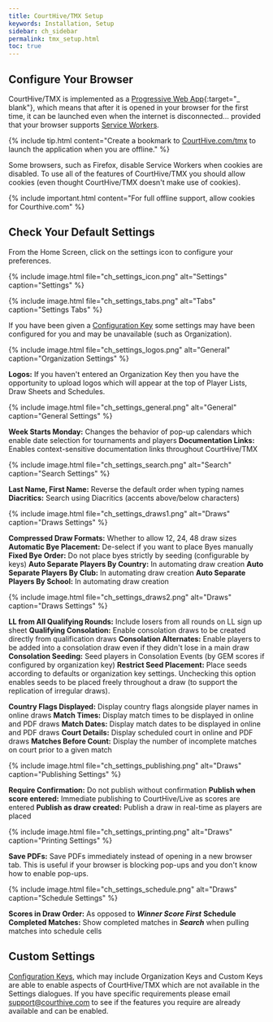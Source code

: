 ```yaml
---
title: CourtHive/TMX Setup
keywords: Installation, Setup
sidebar: ch_sidebar
permalink: tmx_setup.html
toc: true
---
```

## Configure Your Browser

CourtHive/TMX is implemented as a [Progressive Web App](https://en.wikipedia.org/wiki/Progressive_Web_Apps){:target="_ blank"}, which means that after it is opened in your browser for the first time, it can be launched even when the internet is disconnected... provided that your browser supports [Service Workers](https://caniuse.com/#feat=serviceworkers).  

{% include tip.html content="Create a bookmark to [CourtHive.com/tmx](https://CourtHive.com/tmx) to launch the application when you are offline." %}

Some browsers, such as Firefox, disable Service Workers when cookies are disabled.  To use all of the features of CourtHive/TMX you should allow cookies (even thought CourtHive/TMX doesn't make use of cookies).

{% include important.html content="For full offline support, allow cookies for Courthive.com" %}

## Check Your Default Settings

From the Home Screen, click on the settings icon to configure your preferences.  

{% include image.html file="ch_settings_icon.png" alt="Settings" caption="Settings" %}

{% include image.html file="ch_settings_tabs.png" alt="Tabs" caption="Settings Tabs" %}

If you have been given a [Configuration Key](tmx_configuration.html) some settings may have been configured for you and may be unavailable (such as Organization).

{% include image.html file="ch_settings_logos.png" alt="General" caption="Organization Settings" %}

__Logos:__ If you haven't entered an Organization Key then you have the opportunity to upload logos which will appear at the top of Player Lists, Draw Sheets and Schedules.  

{% include image.html file="ch_settings_general.png" alt="General" caption="General Settings" %}

__Week Starts Monday:__ Changes the behavior of pop-up calendars which enable date selection for tournaments and players
__Documentation Links:__ Enables context-sensitive documentation links throughout CourtHive/TMX

{% include image.html file="ch_settings_search.png" alt="Search" caption="Search Settings" %}

__Last Name, First Name:__ Reverse the default order when typing names
__Diacritics:__ Search using Diacritics (accents above/below characters)

{% include image.html file="ch_settings_draws1.png" alt="Draws" caption="Draws Settings" %}

__Compressed Draw Formats:__ Whether to allow 12, 24, 48 draw sizes
__Automatic Bye Placement:__ De-select if you want to place Byes manually
__Fixed Bye Order:__ Do not place byes strictly by seeding (configurable by keys)
__Auto Separate Players By Country:__ In automating draw creation
__Auto Separate Players By Club:__ In automating draw creation
__Auto Separate Players By School:__ In automating draw creation

{% include image.html file="ch_settings_draws2.png" alt="Draws" caption="Draws Settings" %}

__LL from All Qualifying Rounds:__ Include losers from all rounds on LL sign up sheet
__Qualifying Consolation:__ Enable consolation draws to be created directly from qualification draws
__Consolation Alternates:__ Enable players to be added into a consolation draw even if they didn't lose in a main draw
__Consolation Seeding:__ Seed players in Consolation Events (by GEM scores if configured by organization key)
__Restrict Seed Placement:__ Place seeds according to defaults or organization key settings.  Unchecking this option enables seeds to be placed freely throughout a draw (to support the replication of irregular draws).

__Country Flags Displayed:__ Display country flags alongside player names in online draws
__Match Times:__ Display match times to be displayed in online and PDF draws
__Match Dates:__ Display match dates to be displayed in online and PDF draws
__Court Details:__ Display scheduled court in online and PDF draws
__Matches Before Count:__ Display the number of incomplete matches on court prior to a given match

{% include image.html file="ch_settings_publishing.png" alt="Draws" caption="Publishing Settings" %}

__Require Confirmation:__ Do not publish without confirmation
__Publish when score entered:__ Immediate publishing to CourtHive/Live as scores are entered
__Publish as draw created:__ Publish a draw in real-time as players are placed

{% include image.html file="ch_settings_printing.png" alt="Draws" caption="Printing Settings" %}

__Save PDFs:__ Save PDFs immediately instead of opening in a new browser tab.  This is useful if your browser is blocking pop-ups and you don't know how to enable pop-ups.

{% include image.html file="ch_settings_schedule.png" alt="Draws" caption="Schedule Settings" %}

__Scores in Draw Order:__ As opposed to ___Winner Score First___
__Schedule Completed Matches:__ Show completed matches in ___Search___ when pulling matches into schedule cells

## Custom Settings

[Configuration Keys](tmx_configuration.html), which may include Organization Keys and Custom Keys are able to enable  aspects of CourtHive/TMX which are not available in the Settings dialogues.  If you have specific requirements please email <support@courthive.com> to see if the features you require are already available and can be enabled.
